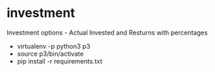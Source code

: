 # investment

Investment options - Actual Invested and Resturns with percentages

- virtualenv -p python3 p3
- source p3/bin/activate
- pip install -r requirements.txt
